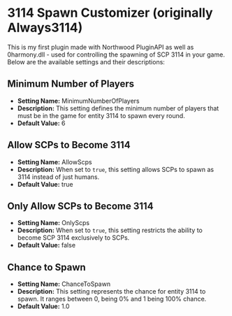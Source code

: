 # 3114 Spawn Customizer (originally Always3114)

This is my first plugin made with Northwood PluginAPI as well as 0harmony.dll - used for controlling the spawning of SCP 3114 in your game. Below are the available settings and their descriptions:

## Minimum Number of Players

- **Setting Name:** MinimumNumberOfPlayers
- **Description:** This setting defines the minimum number of players that must be in the game for entity 3114 to spawn every round.
- **Default Value:** 6

## Allow SCPs to Become 3114

- **Setting Name:** AllowScps
- **Description:** When set to `true`, this setting allows SCPs to spawn as 3114 instead of just humans.
- **Default Value:** true

## Only Allow SCPs to Become 3114

- **Setting Name:** OnlyScps
- **Description:** When set to `true`, this setting restricts the ability to become SCP 3114 exclusively to SCPs.
- **Default Value:** false

## Chance to Spawn

- **Setting Name:** ChanceToSpawn
- **Description:** This setting represents the chance for entity 3114 to spawn. It ranges between 0, being 0% and 1 being 100% chance.
- **Default Value:** 1.0
